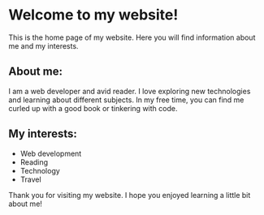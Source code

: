 <html>
  <head>
    <title>My Website</title>
  </head>
  <body>
    <h1>Welcome to my website!</h1>
    <p>This is the home page of my website. Here you will find information about me and my interests.</p>
    <h2>About me:</h2>
    <p>I am a web developer and avid reader. I love exploring new technologies and learning about different subjects. In my free time, you can find me curled up with a good book or tinkering with code.</p>
    <h2>My interests:</h2>
    <ul>
      <li>Web development</li>
      <li>Reading</li>
      <li>Technology</li>
      <li>Travel</li>
    </ul>
    <p>Thank you for visiting my website. I hope you enjoyed learning a little bit about me!</p>
  </body>
</html>

